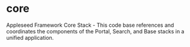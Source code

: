 # core
Appleseed Framework Core Stack - This code base references and coordinates the components of the Portal, Search, and Base stacks in a unified application. 
